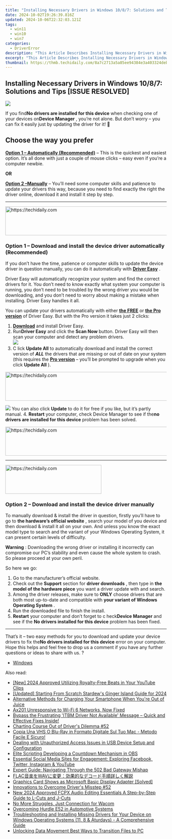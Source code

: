 ```yaml
---
title: "Installing Necessary Drivers in Windows 10/8/7: Solutions and Tips [ISSUE RESOLVED]"
date: 2024-10-02T19:26:39.816Z
updated: 2024-10-06T22:32:03.121Z
tags:
  - win11
  - win10
  - win7
categories:
  - DriverError
description: "This Article Describes Installing Necessary Drivers in Windows 10/8/7: Solutions and Tips [ISSUE RESOLVED]"
excerpt: "This Article Describes Installing Necessary Drivers in Windows 10/8/7: Solutions and Tips [ISSUE RESOLVED]"
thumbnail: https://thmb.techidaily.com/8a7c2713a5a85ee94384e3a403324debf1e357fa3f2637bf212870351e0edf0f.jpg
---
```


## Installing Necessary Drivers in Windows 10/8/7: Solutions and Tips [ISSUE RESOLVED]

![](https://images.drivereasy.com/wp-content/uploads/2018/10/img_5bd1a2a4933cb.jpg)

 If you find**No drivers are installed for this device** when checking one of your devices on**Device Manager** , you’re not alone. But don’t worry – you can fix it easily just by updating the driver for it! 🙂

## Choose the way you prefer

**[Option 1 – Automatically (Recommended)](#O1)**  – This is the quickest and easiest option. It’s all done with just a couple of mouse clicks – easy even if you’re a computer newbie.

**OR**

**[Option 2 –Manually](https://cowinaudio.pxf.io/pyx40e)**  – You’ll need some computer skills and patience to update your drivers this way, because you need to find exactly the right the driver online, download it and install it step by step.

---

<!-- affiliate ads begin -->
<a href="https://aligracehair.sjv.io/c/5597632/1868575/19272" target="_top" id="1868575">
  <img src="//a.impactradius-go.com/display-ad/19272-1868575" border="0" alt="https://techidaily.com" width="728" height="90"/>
</a>
<img height="0" width="0" src="https://aligracehair.sjv.io/i/5597632/1868575/19272" style="position:absolute;visibility:hidden;" border="0" />
<!-- affiliate ads end -->

### **Option 1 – Download and install the device driver  automatically (Recommended)**

 If you don’t have the time, patience or computer skills to update the device  driver in question manually, you can do it automatically with **[Driver Easy](https://tools.techidaily.com/drivereasy/download/)**  .

 Driver Easy will automatically recognize your system and find the correct drivers for it. You don’t need to know exactly what system your computer is running, you don’t need to be troubled by the wrong driver you would be downloading, and you don’t need to worry about making a mistake when installing. Driver Easy handles it all.

 You can update your drivers automatically with either [**the FREE**](https://tools.techidaily.com/drivereasy/download/) or **[the Pro version](https://tools.techidaily.com/drivereasy/download/)**  of Driver Easy. But with the Pro version it takes just 2 clicks:

1. **[Download](https://tools.techidaily.com/drivereasy/download/)**  and install Driver Easy.
2. Run**Driver Easy** and click the **Scan Now** button. Driver Easy will then scan your computer and detect any problem drivers.  
![](https://images.drivereasy.com/wp-content/uploads/2018/10/img_5bd1a6cb5f5ff.jpg)
3. C  lick **Update All** to automatically download and install the correct version of **_ALL_**  the drivers that are missing or out of date on your system (this requires the **[Pro version](https://tools.techidaily.com/drivereasy/download/)**   – you’ll be prompted to upgrade when you click **Update All** ).  

<!-- affiliate ads begin -->
<a href="https://appsumo.8odi.net/c/5597632/2144310/7443" target="_top" id="2144310">
  <img src="//a.impactradius-go.com/display-ad/7443-2144310" border="0" alt="https://techidaily.com" width="728" height="90"/>
</a>
<img height="0" width="0" src="https://appsumo.8odi.net/i/5597632/2144310/7443" style="position:absolute;visibility:hidden;" border="0" />
<!-- affiliate ads end -->

![](https://images.drivereasy.com/wp-content/uploads/2018/10/img_5bd1a6e5bf6d4.jpg) You can also click **Update**   to do it for free if you like, but it’s partly manual.
4. **Restart**   your computer, check Device Manager to see if the**no drivers are installed for this device** problem has been solved.

<!-- affiliate ads begin -->
<a href="https://electronicx.pxf.io/c/5597632/1167086/14483" target="_top" id="1167086">
  <img src="//a.impactradius-go.com/display-ad/14483-1167086" border="0" alt="https://techidaily.com" width="728" height="90"/>
</a>
<img height="0" width="0" src="https://electronicx.pxf.io/i/5597632/1167086/14483" style="position:absolute;visibility:hidden;" border="0" />
<!-- affiliate ads end -->

---

<!-- affiliate ads begin -->
<a href="https://sentrypc.7eer.net/c/5597632/398449/3022" target="_top" id="398449">
  <img src="//a.impactradius-go.com/display-ad/3022-398449" border="0" alt="https://techidaily.com" width="300" height="90"/>
</a>
<img height="0" width="0" src="https://sentrypc.7eer.net/i/5597632/398449/3022" style="position:absolute;visibility:hidden;" border="0" />
<!-- affiliate ads end -->

### **Option 2 – Download and install the device driver  manually**

 To manually download & install the driver in question, firstly you’ll have to go to   **the hardware’s official website** , search your model of you device and then download & install it all on your own. And unless you know the exact model type to search and the variant of your Windows Operating System, it can present certain levels of difficulty.

**Warning** : Downloading the wrong driver or installing it incorrectly can compromise our PC’s stability and even cause the whole system to crash. So please proceed at your own peril.

So here we go:

1. Go to the manufacturer’s official website.
2. Check out the **Support**   section for **driver downloads** , then type in **the model of the hardware piece**   you want a driver update with and search.
3. Among the driver releases, make sure to **ONLY**   choose drivers that are both most up-to-date and compatible with **your variant of Windows Operating System** .
4. Run the downloaded file to finish the install.
5. **Restart**   your computer and don’t forget to c heck**Device Manager** and see if the **No drivers installed for this device** problem has been fixed.

---

 That’s it – two easy methods for you to download and update your device  drivers to fix the**No drivers installed for this device**  error on your computer. Hope this helps and feel free to drop us a comment if you have any further questions or ideas to share with us. ?

* [Windows](https://tools.techidaily.com/drivereasy/download/)

<ins class="adsbygoogle"
     style="display:block"
     data-ad-format="autorelaxed"
     data-ad-client="ca-pub-7571918770474297"
     data-ad-slot="1223367746"></ins>

<ins class="adsbygoogle"
     style="display:block"
     data-ad-client="ca-pub-7571918770474297"
     data-ad-slot="8358498916"
     data-ad-format="auto"
     data-full-width-responsive="true"></ins>

<span class="atpl-alsoreadstyle">Also read:</span>
<div><ul>
<li><a href="https://youtube-docs.techidaily.com/024-approved-utilizing-royalty-free-beats-in-your-youtube-clips/"><u>[New] 2024 Approved Utilizing Royalty-Free Beats in Your YouTube Clips</u></a></li>
<li><a href="https://screen-sharing-recording.techidaily.com/updated-starting-from-scratch-stardews-ginger-island-guide-for-2024/"><u>[Updated] Starting From Scratch Stardew's Ginger Island Guide for 2024</u></a></li>
<li><a href="https://tech-recovery.techidaily.com/alternative-methods-for-charging-your-smartphone-when-youre-out-of-juice/"><u>Alternative Methods for Charging Your Smartphone When You're Out of Juice</u></a></li>
<li><a href="https://driver-error.techidaily.com/ax201-unresponsive-to-wi-fi-6-networks-now-fixed/"><u>Ax201 Unresponsive to Wi-Fi 6 Networks, Now Fixed</u></a></li>
<li><a href="https://driver-error.techidaily.com/1721103291054-bypass-the-frustrating-itbm-driver-not-available-message-quick-and-effective-fixes-inside/"><u>Bypass the Frustrating 'ITBM Driver Not Available' Message – Quick and Effective Fixes Inside!</u></a></li>
<li><a href="https://driver-error.techidaily.com/charting-course-out-of-drivers-dilemma-52/"><u>Charting Course Out of Driver's Dilemma #52</u></a></li>
<li><a href="https://blog-min.techidaily.com/copia-una-vhs-o-blu-ray-in-formato-digitale-sul-tuo-mac-metodo-facile-e-sicuro/"><u>Copia Una VHS O Blu-Ray in Formato Digitale Sul Tuo Mac - Metodo Facile E Sicuro!</u></a></li>
<li><a href="https://driver-error.techidaily.com/dealing-with-unauthorized-access-issues-in-usb-device-setup-and-configuration/"><u>Dealing with Unauthorized Access Issues in USB Device Setup and Configuration</u></a></li>
<li><a href="https://video-screen-grab.techidaily.com/elite-scripting-developing-a-countdown-mechanism-in-obs/"><u>Elite Scripting Developing a Countdown Mechanism in OBS</u></a></li>
<li><a href="https://win-forum.techidaily.com/essential-social-media-sites-for-engagement-exploring-facebook-twitter-instagram-and-youtube/"><u>Essential Social Media Sites for Engagement: Exploring Facebook, Twitter, Instagram & YouTube</u></a></li>
<li><a href="https://techno-recovery.techidaily.com/expert-guide-navigating-through-the-502-bad-gateway-mishap/"><u>Expert Guide: Navigating Through the 502 Bad Gateway Mishap</u></a></li>
<li><a href="https://some-knowledge.techidaily.com/1726028649775-flacwav/"><u>FLAC音楽をWAVに変更：効果的なデコード手順詳しく解説</u></a></li>
<li><a href="https://driver-error.techidaily.com/graphics-card-shows-as-microsoft-basic-display-adapter-solved/"><u>Graphics Card Shows as Microsoft Basic Display Adapter [Solved]</u></a></li>
<li><a href="https://driver-error.techidaily.com/innovations-to-overcome-drivers-misstep-52/"><u>Innovations to Overcome Driver's Misstep #52</u></a></li>
<li><a href="https://video-ai-editor.techidaily.com/new-2024-approved-fcpx-audio-editing-essentials-a-step-by-step-guide-to-l-cuts-and-j-cuts/"><u>New 2024 Approved FCPX Audio Editing Essentials A Step-by-Step Guide to L-Cuts and J-Cuts</u></a></li>
<li><a href="https://driver-error.techidaily.com/no-more-struggles-just-connection-for-wacom/"><u>No More Struggles, Just Connection for Wacom</u></a></li>
<li><a href="https://driver-error.techidaily.com/overcoming-hurdle-e52-in-automotive-systems/"><u>Overcoming Hurdle E52 in Automotive Systems</u></a></li>
<li><a href="https://driver-error.techidaily.com/1721101406254-troubleshooting-and-installing-missing-drivers-for-your-device-on-windows-operating-systems-11-8-and-aturdays-a-comprehensive-guide/"><u>Troubleshooting and Installing Missing Drivers for Your Device on Windows Operating Systems (11, 8 & Aturdays) - A Comprehensive Guide</u></a></li>
<li><a href="https://extra-resources.techidaily.com/unlocking-data-movement-best-ways-to-transition-files-to-pc/"><u>Unlocking Data Movement Best Ways to Transition Files to PC</u></a></li>
</ul></div>

